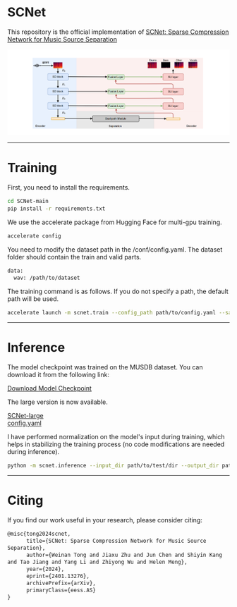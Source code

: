 # SCNet 

This repository is the official implementation of [SCNet: Sparse Compression Network for Music Source Separation](https://arxiv.org/abs/2401.13276) 

![architecture](images/SCNet.png)

---
# Training
First, you need to install the requirements.

```bash
cd SCNet-main
pip install -r requirements.txt
```

We use the accelerate package from Hugging Face for multi-gpu training. 
```bash
accelerate config
```

You need to modify the dataset path in the /conf/config.yaml. The dataset folder should contain the train and valid parts.
```bash
data:
  wav: /path/to/dataset
```

The training command is as follows. If you do not specify a path, the default path will be used.
```bash
accelerate launch -m scnet.train --config_path path/to/config.yaml --save_path path/to/save/checkpoint/
```

---
# Inference
The model checkpoint was trained on the MUSDB dataset. You can download it from the following link:

[Download Model Checkpoint](https://drive.google.com/file/d/1CdEIIqsoRfHn1SJ7rccPfyYioW3BlXcW/view?usp=sharing)

The large version is now available. 

[SCNet-large](https://drive.google.com/file/d/1s7QvQwn8ag9oVstGDBQ6KZvacJkvyK7t/view?usp=drivesdk)       
[config.yaml](https://drive.google.com/file/d/1qxK7SZx6-Gsp1s3wCrj98X7--UcI4O3K/view?usp=drive_link)

I have performed normalization on the model's input during training, which helps in stabilizing the training process (no code modifications are needed during inference).


```bash
python -m scnet.inference --input_dir path/to/test/dir --output_dir path/to/save/result/ --checkpoint_path path/to/checkpoint.th
```
---
# Citing

If you find our work useful in your research, please consider citing:
```
@misc{tong2024scnet,
      title={SCNet: Sparse Compression Network for Music Source Separation}, 
      author={Weinan Tong and Jiaxu Zhu and Jun Chen and Shiyin Kang and Tao Jiang and Yang Li and Zhiyong Wu and Helen Meng},
      year={2024},
      eprint={2401.13276},
      archivePrefix={arXiv},
      primaryClass={eess.AS}
}
```
